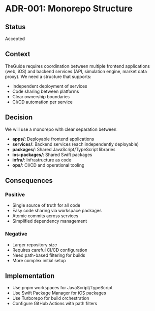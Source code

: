 # ADR-001: Monorepo Structure

## Status
Accepted

## Context
TheGuide requires coordination between multiple frontend applications (web, iOS) and backend services (API, simulation engine, market data proxy). We need a structure that supports:
- Independent deployment of services
- Code sharing between platforms
- Clear ownership boundaries
- CI/CD automation per service

## Decision
We will use a monorepo with clear separation between:
- **apps/**: Deployable frontend applications
- **services/**: Backend services (each independently deployable)
- **packages/**: Shared JavaScript/TypeScript libraries
- **ios-packages/**: Shared Swift packages
- **infra/**: Infrastructure as code
- **ops/**: CI/CD and operational tooling

## Consequences
### Positive
- Single source of truth for all code
- Easy code sharing via workspace packages
- Atomic commits across services
- Simplified dependency management

### Negative
- Larger repository size
- Requires careful CI/CD configuration
- Need path-based filtering for builds
- More complex initial setup

## Implementation
- Use pnpm workspaces for JavaScript/TypeScript
- Use Swift Package Manager for iOS packages
- Use Turborepo for build orchestration
- Configure GitHub Actions with path filters